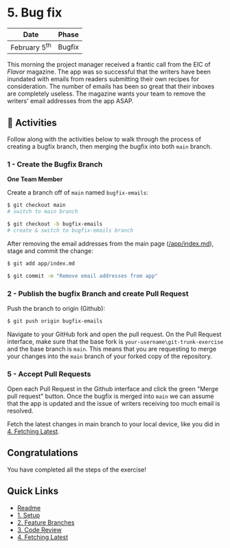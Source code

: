 # 5. Bug fix

| Date | Phase |
| --- | --- |
|  February 5<sup>th</sup> | Bugfix |

This morning the project manager received a frantic call from the EIC of _Flavor_ magazine. The app was so successful that the writers have been inundated with emails from readers submitting their own recipes for consideration. The number of emails has been so great that their inboxes are completely useless. The magazine wants your team to remove the writers' email addresses from the app ASAP.

## :running: Activities


Follow along with the activities below to walk through the process of creating a bugfix branch, then merging the bugfix into both `main` branch.

### 1 - Create the Bugfix Branch

__One Team Member__

Create a branch off of `main` named `bugfix-emails`:
```sh
$ git checkout main
# switch to main branch

$ git checkout -b bugfix-emails
# create & switch to bugfix-emails branch
```

After removing the email addresses from the main page ([/app/index.md](/app/index.md)), stage and commit the change:
```sh
$ git add app/index.md

$ git commit -m "Remove email addresses from app"
```


### 2 - Publish the bugfix Branch and create Pull Request

Push the branch to origin (Github):

```sh
$ git push origin bugfix-emails
```

Navigate to your GitHub fork and open the pull request. On the Pull Request interface, make sure that the base fork is `your-username\git-trunk-exercise` and the base branch is `main`. This means that you are requesting to merge your changes into the `main` branch of your forked copy of the repository. 


### 5 - Accept Pull Requests

Open each Pull Request in the Github interface and click the green "Merge pull request" button. Once the bugfix is merged into `main` we can assume that the app is updated and the issue of writers receiving too much email is resolved.

Fetch the latest changes in main branch to your local device, like you did in [4. Fetching Latest](4-fetching-latest.md).


## Congratulations
You have completed all the steps of the exercise!

## Quick Links

- [Readme](../readme.md)
- [1. Setup](1-setup.md)
- [2. Feature Branches](2-feature-branches.md)
- [3. Code Review](3-code-review.md)
- [4. Fetching Latest](4-fetching-latest.md)